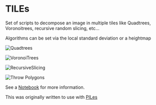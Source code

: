 # TILEs
Set of scripts to decompose an image in multiple tiles like Quadtrees, Voronoitrees, recursive random slicing, etc...

Algorithms can be set via the local standard deviation or a heightmap

![Quadtrees](https://user-images.githubusercontent.com/60986961/205314503-c91bc8b9-0b7d-498e-81fd-dedec574cd8f.png)

![VoronoiTrees](https://user-images.githubusercontent.com/60986961/205314535-90c64df1-9bba-4f16-b11d-1da276c4ba51.png)

![RecursiveSlicing](https://user-images.githubusercontent.com/60986961/208709137-318b558a-e459-4047-8d70-877eb5c34859.png)

![Throw Polygons](https://user-images.githubusercontent.com/60986961/205314663-16cb6938-534b-40f5-b2be-80a43d817941.png)

See a [Notebook](https://github.com/Sylvain-Deposit/TILEs/blob/main/TILEs%20example.ipynb) for more information.

This was originally written to use with [PILes](https://github.com/Sylvain-Deposit/PILes)
